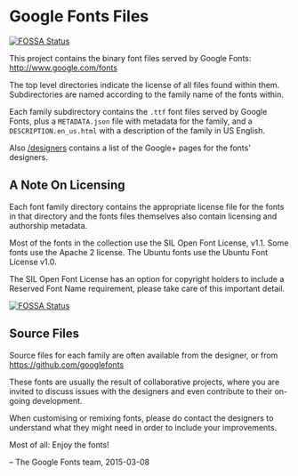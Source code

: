 # Google Fonts Files
[![FOSSA Status](https://app.fossa.io/api/projects/git%2Bgithub.com%2FHartmarken%2Ffonts.svg?type=shield)](https://app.fossa.io/projects/git%2Bgithub.com%2FHartmarken%2Ffonts?ref=badge_shield)


This project contains the binary font files served by Google Fonts: http://www.google.com/fonts

The top level directories indicate the license of all files found within them.
Subdirectories are named according to the family name of the fonts within. 

Each family subdirectory contains the  `.ttf` font files served by Google Fonts, plus a `METADATA.json` file with metadata for the family, and a `DESCRIPTION.en_us.html` with a description of the family in US English.

Also [/designers](designers) contains a list of the Google+ pages for the fonts' designers.

## A Note On Licensing

Each font family directory contains the appropriate license file for the fonts in that directory and the fonts files themselves also contain licensing and authorship metadata.

Most of the fonts in the collection use the SIL Open Font License, v1.1.
Some fonts use the Apache 2 license. 
The Ubuntu fonts use the Ubuntu Font License v1.0. 

The SIL Open Font License has an option for copyright holders to include a Reserved Font Name requirement, please take care of this important detail.


[![FOSSA Status](https://app.fossa.io/api/projects/git%2Bgithub.com%2FHartmarken%2Ffonts.svg?type=large)](https://app.fossa.io/projects/git%2Bgithub.com%2FHartmarken%2Ffonts?ref=badge_large)

## Source Files

Source files for each family are often available from the designer, or from https://github.com/googlefonts 

These fonts are usually the result of collaborative projects, where you are invited to discuss issues with the designers and even contribute to their on-going development.

When customising or remixing fonts, please do contact the designers to understand
what they might need in order to include your improvements.

Most of all: Enjoy the fonts!

– The Google Fonts team, 2015-03-08